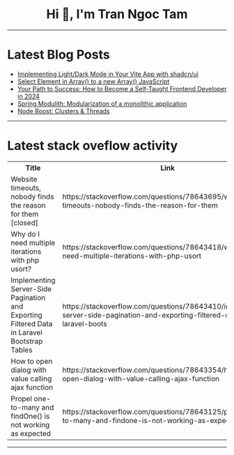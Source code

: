 <h1 align="center">Hi 👋, I'm Tran Ngoc Tam</h1>

---

# Latest Blog Posts 
<!-- BLOG-POST-LIST:START -->
- [Implementing Light/Dark Mode in Your Vite App with shadcn/ui](https://dev.to/ashsajal/implementing-lightdark-mode-in-your-vite-app-with-shadcnui-1ae4)
- [Select Element in Array&lpar;&rpar; to a new Array&lpar;&rpar; JavaScript](https://dev.to/tsitohaina/select-element-in-array-to-a-new-array-javascript-2805)
- [Your Path to Success: How to Become a Self-Taught Frontend Developer in 2024](https://dev.to/delia_code/your-path-to-success-how-to-become-a-self-taught-frontend-developer-in-2024-4jbk)
- [Spring Modulith: Modularization of a monolithic application](https://dev.to/shweta_kawale/spring-modulith-modularization-of-a-monolithic-application-16nn)
- [Node Boost: Clusters &amp; Threads](https://dev.to/m__mdy__m/node-boost-clusters-threads-22bm)
<!-- BLOG-POST-LIST:END -->

---

# Latest stack oveflow activity
<table>
  <tr><th>Title</th><th>Link</th></tr>
  <!-- STACKOVERFLOW:START --><tr><td>Website timeouts, nobody finds the reason for them [closed]</td><td>https://stackoverflow.com/questions/78643695/website-timeouts-nobody-finds-the-reason-for-them</td></tr><tr><td>Why do I need multiple iterations with php usort?</td><td>https://stackoverflow.com/questions/78643418/why-do-i-need-multiple-iterations-with-php-usort</td></tr><tr><td>Implementing Server-Side Pagination and Exporting Filtered Data in Laravel Bootstrap Tables</td><td>https://stackoverflow.com/questions/78643410/implementing-server-side-pagination-and-exporting-filtered-data-in-laravel-boots</td></tr><tr><td>How to open dialog with value calling ajax function</td><td>https://stackoverflow.com/questions/78643354/how-to-open-dialog-with-value-calling-ajax-function</td></tr><tr><td>Propel one-to-many and findOne&lpar;&rpar; is not working as expected</td><td>https://stackoverflow.com/questions/78643125/propel-one-to-many-and-findone-is-not-working-as-expected</td></tr><!-- STACKOVERFLOW:END -->
</table>

---



